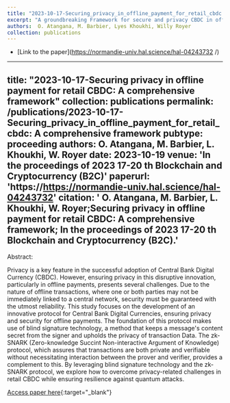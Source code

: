```yaml
---
title: "2023-10-17-Securing_privacy_in_offline_payment_for_retail_cbdc: A comprehensive framework"
excerpt: "A groundbreaking Framework for secure and privacy CBDC in offline payments."
authors:  O. Atangana, M. Barbier, Lyes Khoukhi, Willy Royer
collection: publications
---
```


* [Link to the paper](https://normandie-univ.hal.science/hal-04243732 /)
---
title: "2023-10-17-Securing privacy in offline payment for retail CBDC: A comprehensive framework"
collection: publications
permalink: /publications/2023-10-17-Securing_privacy_in_offline_payment_for_retail_cbdc: A comprehensive framework
pubtype: proceeding
authors:  O. Atangana, M. Barbier, L. Khoukhi, W. Royer
date: 2023-10-19
venue: 'In the proceedings of 2023 17-20 th Blockchain and Cryptocurrency (B2C)'
paperurl: 'https://https://normandie-univ.hal.science/hal-04243732'
citation: ' O. Atangana, M. Barbier, L. Khoukhi, W. Royer;Securing privacy in offline payment for retail CBDC: A comprehensive framework; In the proceedings of 2023 17-20 th Blockchain and Cryptocurrency (B2C).'
---
Abstract:

Privacy is a key feature in the successful adoption of Central Bank Digital Currency (CBDC). However, ensuring privacy in this disruptive innovation, particularly in offline payments, presents several challenges. Due to the nature of offline transactions, where one or both parties may not be immediately linked to a central network, security must be guaranteed with the utmost reliability. This study focuses on the development of an innovative protocol for Central Bank Digital Currencies, ensuring privacy and security for offline payments. The foundation of this protocol makes use of blind signature technology, a method that keeps a message's content secret from the signer and upholds the privacy of transaction Data. The zk-SNARK (Zero-knowledge Succint Non-interactive Argument of Knowledge) protocol, which assures that transactions are both private and verifiable without necessitating interaction between the prover and verifier, provides a complement to this. By leveraging blind signature technology and the zk-SNARK protocol, we explore how to overcome privacy-related challenges in retail CBDC while ensuring resilience against quantum attacks.

[Access paper here](https://ieeexplore.ieee.org/document/8704093){:target="_blank"}

